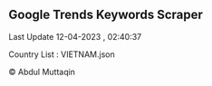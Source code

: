 

## Google Trends Keywords Scraper 
 
Last Update 12-04-2023 , 02:40:37

Country List :
VIETNAM.json



© Abdul Muttaqin 
